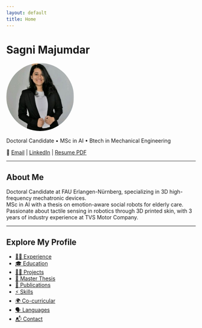 ```yaml
---
layout: default
title: Home
---
```


# Sagni Majumdar  
<img src="/assets/My_Photo.jpg" alt="Profile Picture" style="border-radius:50%; width:180px;">


Doctoral Candidate • MSc in AI • Btech in Mechanical Engineering  

📧 [Email](mailto:sagni.majumdar@faps.fau.de) | [LinkedIn](https://www.linkedin.com/in/sagni-majumdar) | [Resume PDF](/assets/Sagni_Majumdar_Resume.pdf)


---

## About Me
Doctoral Candidate at FAU Erlangen-Nürnberg, specializing in 3D high-frequency mechatronic devices.  
MSc in AI with a thesis on emotion-aware social robots for elderly care.  
Passionate about tactile sensing in robotics through 3D printed skin, with 3 years of industry experience at TVS Motor Company.  

---

## Explore My Profile  

- [👨‍💼 Experience](experience.md)  
- [🎓 Education](education.md)  
- [🧑‍💻 Projects](projects.md)  
- [📖 Master Thesis](thesis.md)  
- [📑 Publications](publications.md)  
- [⚡ Skills](skills.md)  
- [🌍 Co-curricular](cocurricular.md)  
- [🗣️ Languages](languages.md)  
- [📬 Contact](contact.md)  
